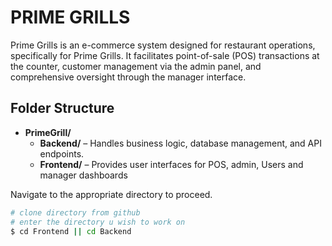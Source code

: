 # PRIME GRILLS

Prime Grills is an e-commerce system designed for restaurant operations, specifically for Prime Grills. It facilitates point-of-sale (POS) transactions at the counter, customer management via the admin panel, and comprehensive oversight through the manager interface.  

## Folder Structure

- **PrimeGrill/**  
  - **Backend/** – Handles business logic, database management, and API endpoints.  
  - **Frontend/** – Provides user interfaces for POS, admin, Users and manager dashboards

Navigate to the appropriate directory to proceed.

```bash
# clone directory from github
# enter the directory u wish to work on
$ cd Frontend || cd Backend
```
